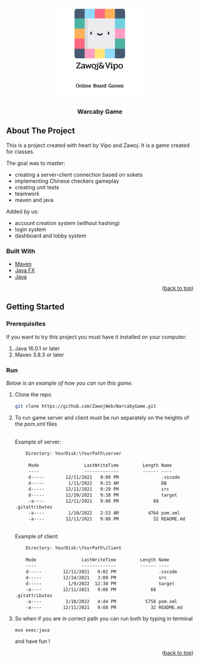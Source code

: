 
<!-- PROJECT LOGO -->
<br />
<div align="center">

   ![Logo](https://github.com/ZawojWeb/WarcabyGame/blob/main/client/src/main/java/com/client/img/LOGO.png)


  <h3 align="center">Warcaby Game</h3>
</div>

<!-- ABOUT THE PROJECT -->
## About The Project

This is a project created with heart by Vipo and Zawoj. It is a game created for classes. <br>

The goal was to master:
- creating a server-client connection based on sokets
- implementing Chinese checkers gameplay
- creating unit tests
- teamwork
- maven and java

Added by us:
- account creation system (without hashing)
- login system 
- dashboard and lobby system



### Built With

* [Maven](https://maven.apache.org)
* [Java FX](https://openjfx.io)
* [Java](https://docs.oracle.com/en/java/)


<p align="right">(<a href="#top">back to top</a>)</p>



<!-- GETTING STARTED -->
## Getting Started

### Prerequisites
If you want to try this project you must have it installed on your computer:
1. Java 16.0.1 or later
2. Maven 3.8.3 or later

### Run

_Below is an example of how you can run this game._

1. Clone the repo
   ```sh
   git clone https://github.com/ZawojWeb/WarcabyGame.git
   ```
2. To run game server and client must be run separately on the heights of the pom.xml files

   <br>
   Example of server:
   
   ```
       Directory: YourDisk:\YourPath\server
       
        Mode                 LastWriteTime         Length Name
        ----                 -------------         ------ ----
        d-----        12/11/2021   9:09 PM                .vscode
        d-----         1/11/2022   9:23 AM                DB
        d-----        12/11/2021   9:29 PM                src
        d-----        12/20/2021   9:10 PM                target
        -a----        12/11/2021   9:08 PM             68 .gitattributes
        -a----         1/10/2022   2:53 AM           4764 pom.xml
        -a----        12/11/2021   9:08 PM             32 README.md
    ```
    <br>
    Example of client:
    
    ``` 
        Directory: YourDisk:\YourPath\client
        
        Mode                 LastWriteTime         Length Name
        ----                 -------------         ------ ----
        d-----        12/11/2021   9:02 PM                .vscode
        d-----        12/14/2021   3:09 PM                src
        d-----          1/9/2022  12:30 PM                target
        -a----        12/11/2021   9:08 PM             68 .gitattributes
        -a----         1/10/2022   4:44 PM           5758 pom.xml
        -a----        12/11/2021   9:08 PM             32 README.md
    ```
   
3. So when if you are in correct path you can run both by typing in terminal
   ```
   mvn exec:java
   ```
   
   and have fun !

<p align="right">(<a href="#top">back to top</a>)</p>

